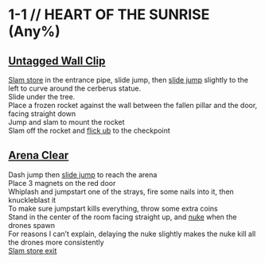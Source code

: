 # 1-1 // HEART OF THE SUNRISE (Any%)
## [Untagged Wall Clip](https://youtu.be/ddrVnvt-kRI)
[Slam store](http://localhost:8080/guides/speedrun-tech.html#slam-store) in the entrance pipe, slide jump, then [slide jump](http://localhost:8080/guides/speedrun-tech.html#slide-jump) slightly to the left to curve around the cerberus statue. <br />
Slide under the tree. <br />
Place a frozen rocket against the wall between the fallen pillar and the door, facing straight down <br />
Jump and slam to mount the rocket <br />
Slam off the rocket and [flick ub](http://localhost:8080/guides/speedrun-tech.html#flick-ub) to the checkpoint <br />
## [Arena Clear](https://www.youtube.com/watch?v=bu3sgrrz6Ic)
Dash jump then [slide jump](http://localhost:8080/guides/speedrun-tech.html#slide-jump) to reach the arena<br />
Place 3 magnets on the red door <br />
Whiplash and jumpstart one of the strays, fire some nails into it, then knuckleblast it <br />
To make sure jumpstart kills everything, throw some extra coins <br />
Stand in the center of the room facing straight up, and [nuke](http://localhost:8080/guides/speedrun-tech.html#nukes) when the drones spawn <br />
For reasons I can’t explain, delaying the nuke slightly makes the nuke kill all the drones more consistently <br />
[Slam store exit](http://localhost:8080/guides/speedrun-tech.html#slam-store-exit)
